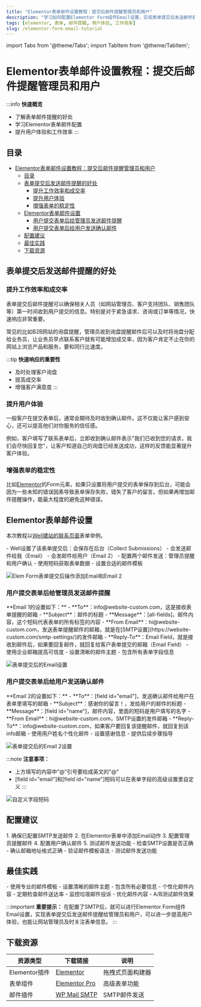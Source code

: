 ```yaml
---
title: "Elementor表单邮件设置教程：提交后邮件提醒管理员和用户"
description: "学习如何配置Elementor Form组件Email设置，实现表单提交后发送邮件提醒给管理员和用户，提升用户体验和工作效率。"
tags: [elementor, 表单, 邮件提醒, 用户体验, 工作效率]
slug: /elementor-form-email-tutorial
---
```


import Tabs from '@theme/Tabs';
import TabItem from '@theme/TabItem';

<!-- 此文件由Cline自动翻译并优化 - Last updated: Oct 15 2025 -->

# Elementor表单邮件设置教程：提交后邮件提醒管理员和用户

:::info
**快速概览**
- 了解表单邮件提醒的好处
- 学习Elementor表单邮件配置
- 提升用户体验和工作效率
:::

## 目录
- [Elementor表单邮件设置教程：提交后邮件提醒管理员和用户](#elementor表单邮件设置教程提交后邮件提醒管理员和用户)
  - [目录](#目录)
  - [表单提交后发送邮件提醒的好处](#表单提交后发送邮件提醒的好处)
    - [提升工作效率和成交率](#提升工作效率和成交率)
    - [提升用户体验](#提升用户体验)
    - [增强表单的稳定性](#增强表单的稳定性)
  - [Elementor表单邮件设置](#elementor表单邮件设置)
    - [用户提交表单后给管理员发送邮件提醒](#用户提交表单后给管理员发送邮件提醒)
    - [用户提交表单后给用户发送确认邮件](#用户提交表单后给用户发送确认邮件)
  - [配置建议](#配置建议)
  - [最佳实践](#最佳实践)
  - [下载资源](#下载资源)

## 表单提交后发送邮件提醒的好处

### 提升工作效率和成交率

表单提交后邮件提醒可以确保相关人员（如网站管理员、客户支持团队、销售团队等）第一时间收到用户提交的信息。特别是对于紧急请求、咨询或订单等情况，快速响应非常重要。

常见的比如B2B网站的询盘提醒，管理员收到询盘提醒邮件后可以及时将询盘分配给业务员，让业务员早点联系客户就有可能增加成交率，因为客户肯定不止在你的网站上浏览产品和服务，要和同行比速度。

:::tip
**快速响应的重要性**
- 及时处理客户询盘
- 提高成交率
- 增强客户满意度
:::

### 提升用户体验

一般客户在提交表单后，通常会期待及时收到确认邮件。这不仅能让客户感到安心，还可以提高他们对你服务的信任感。

例如，客户填写了联系表单后，立即收到确认邮件表示"我们已收到您的请求，我们会尽快回复您"，让客户知道自己的询盘已经发送成功，这样的反馈能显著提升客户体验。

### 增强表单的稳定性

比如[Elementor](https://elementor.com/)的Form元素，如果只设置将用户提交的表单保存到后台，可能会因为一些未知的错误因素导致表单保存失败，错失了客户的留言。但如果再增加邮件提醒操作，能最大程度的避免这种错误。

## Elementor表单邮件设置

本次教程以[Well建站的联系页面](https://website-custom.com/contact-well/)表单举例。

<Tabs>
<TabItem value="setup" label="表单设置" default>
- Well设置了该表单提交后：会保存在后台（Collect Submissions）
- 会发送邮件给我（Email）
- 会发邮件给用户（Email 2）
</TabItem>
<TabItem value="configuration" label="配置说明">
- 配置两个邮件发送：管理员提醒和用户确认
- 使用短码获取表单数据
- 设置合适的邮件模板
</TabItem>
</Tabs>

![Elem Form表单提交后操作添加Email和Email 2](https://website-custom.com/wp-content/uploads/2024/12/email-1.webp)

### 用户提交表单后给管理员发送邮件提醒

<Tabs>
<TabItem value="admin-email" label="管理员邮件设置" default>
**Email 1的设置如下：**
- **To**：info@website-custom.com，这是接收表单提醒的邮箱
- **Subject**：邮件的标题
- **Message**：[all-fields]，邮件内容，这个短码代表表单的所有标签的内容
- **From Email**：hi@website-custom.com，发送表单提醒邮件的邮箱，就是在[SMTP设置](https://website-custom.com/smtp-settings/)的发件邮箱
- **Reply-To**：Email Field，就是接收到邮件后，如果要回复邮件，就回复给客户表单提交的邮箱（Email Field）
</TabItem>
<TabItem value="best-practices" label="最佳实践">
- 使用企业邮箱提高可信度
- 设置清晰的邮件主题
- 包含所有表单字段信息
</TabItem>
</Tabs>

![表单提交后的Email设置](https://website-custom.com/wp-content/uploads/2024/12/3-12.webp)

### 用户提交表单后给用户发送确认邮件

<Tabs>
<TabItem value="user-email" label="用户邮件设置" default>
**Email 2的设置如下：**
- **To**：[field id="email"]，发送确认邮件给用户在表单里填写的邮箱
- **Subject**：感谢你的留言！，发给用户的邮件的标题
- **Message**：[field id="name"]，邮件内容，里面的短码是用户填写的名字
- **From Email**：hi@website-custom.com，SMTP设置的发件邮箱
- **Reply-To**：info@website-custom.com，如果客户要回复该提醒邮件，就回复到该info邮箱
</TabItem>
<TabItem value="customization" label="自定义">
- 使用用户姓名个性化邮件
- 设置感谢信息
- 提供后续步骤指导
</TabItem>
</Tabs>

![表单提交后的Email 2设置](https://website-custom.com/wp-content/uploads/2024/12/5-10.webp)

:::note
**注意事项：**
- 上方填写的内容中"@"引号要给成英文的"@"
- [field id="email"]和[field id="name"]短码可以在表单字段的高级设置里自定义
:::

![自定义字段短码](https://website-custom.com/wp-content/uploads/2024/12/1-12.webp)

## 配置建议

<Tabs>
<TabItem value="setup-guide" label="设置指南" default>
1. 确保已配置SMTP发送邮件
2. 在Elementor表单中添加Email动作
3. 配置管理员提醒邮件
4. 配置用户确认邮件
5. 测试邮件发送功能
</TabItem>
<TabItem value="troubleshooting" label="故障排除">
- 检查SMTP设置是否正确
- 确认邮箱地址格式正确
- 验证邮件模板语法
- 测试邮件发送功能
</TabItem>
</Tabs>

## 最佳实践

<Tabs>
<TabItem value="best-practices" label="最佳实践" default>
- 使用专业的邮件模板
- 设置清晰的邮件主题
- 包含所有必要信息
- 个性化邮件内容
</TabItem>
<TabItem value="optimization" label="优化建议">
- 定期检查邮件送达率
- 监控垃圾邮件投诉
- 优化邮件内容
- A/B测试邮件效果
</TabItem>
</Tabs>

:::important
**重要提示：** 在配置了SMTP后，就可以进行Elementor Form组件Email设置，实现表单提交后发送邮件提醒给管理员和用户，可以进一步提高用户体验，也能让网站管理员及时关注表单信息。
:::

## 下载资源

| 资源类型 | 下载链接 | 说明 |
|---------|---------|------|
| Elementor插件 | [Elementor](https://elementor.com/) | 拖拽式页面构建器 |
| 表单组件 | [Elementor Pro](https://elementor.com/pro/) | 高级表单功能 |
| 邮件插件 | [WP Mail SMTP](https://wordpress.org/plugins/wp-mail-smtp/) | SMTP邮件发送 |

